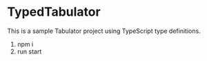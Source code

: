 # TypedTabulator

This is a sample Tabulator project using TypeScript type definitions.

1. npm i
2. run start

